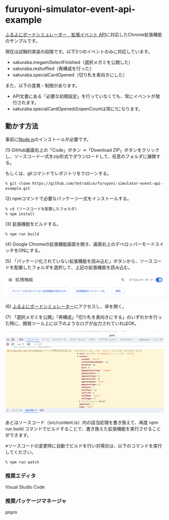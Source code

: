 # furuyoni-simulator-event-api-example

[ふるよにボードシミュレーター　拡張イベント API](https://furuyoni-tools-doc.notion.site/API-71e52d2fd2be4767a2c2233afeb87fa4?pvs=4)に対応したChrome拡張機能のサンプルです。

現在は試験的実装の段階です。以下3つのイベントのみに対応しています。

- sakuraba.megamiSelectFinished（選択メガミを公開した）
- sakuraba.reshuffled（再構成を行った）
- sakuraba.specialCardOpened（切り札を表向きにした）

また、以下の差異・制限があります。

- API文書にある「必要な初期設定」を行っていなくても、常にイベントが発行されます。
- sakuraba.specialCardOpenedのopenCountは常に1になります。

## 動かす方法

事前に[Node.js](https://nodejs.org/)のインストールが必要です。

(1) GitHub画面右上の「Code」ボタン →「Download ZIP」ボタンをクリックし、ソースコード一式をzip形式でダウンロードして、任意のフォルダに展開する。

もしくは、gitコマンドでレポジトリをクローンする。

```
% git clone https://github.com/tetradice/furuyoni-simulator-event-api-example.git
```

(2) npmコマンドで必要なパッケージ一式をインストールする。

```
% cd (ソースコードを配置したフォルダ)
% npm install
```

(3) 拡張機能をビルドする。

```
% npm run build
```


(4) Google Chromeの拡張機能画面を開き、画面右上のデベロッパーモードスイッチをONにする。

(5) 「パッケージ化されていない拡張機能を読み込む」ボタンから、ソースコードを配置したフォルダを選択して、上記の拡張機能を読み込む。

![](doc/img/chrome_install.png)


(6) [ふるよにボードシミュレーター](https://furuyoni-simulator.herokuapp.com/)にアクセスし、卓を開く。

(7) 「選択メガミを公開」「再構成」「切り札を表向きにする」のいずれかを行った時に、開発ツール上に以下のようなログが出力されていればOK。

![](doc/img/log_print.png)

あとはソースコード（src/content.ts）内の該当処理を書き換えて、再度 npm run build コマンドでビルドすることで、書き換えた拡張機能を実行させることができます。

※ソースコードの変更時に自動でビルドを行い対場合は、以下のコマンドを実行してください。

```
% npm run watch
```


### 推奨エディタ

Visual Studio Code


### 推奨パッケージマネージャ

pnpm